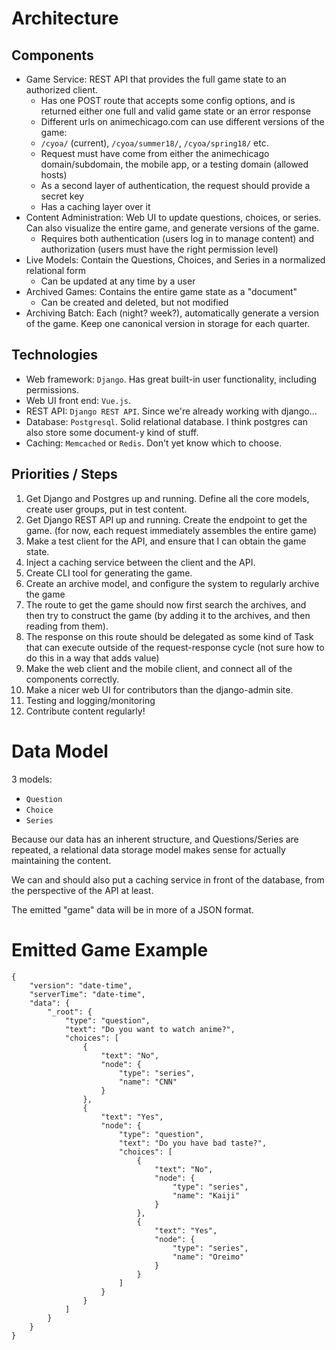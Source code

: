 # Architecture

## Components

- Game Service: REST API that provides the full game state to an authorized client.
    - Has one POST route that accepts some config options, and is returned either one full and valid game state or an error response
    - Different urls on animechicago.com can use different versions of the game:
    - `/cyoa/` (current), `/cyoa/summer18/`, `/cyoa/spring18/` etc.
    - Request must have come from either the animechicago domain/subdomain, the mobile app, or a testing domain (allowed hosts)
    - As a second layer of authentication, the request should provide a secret key
    - Has a caching layer over it
- Content Administration: Web UI to update questions, choices, or series. Can also visualize the entire game, and generate versions of the game.
    - Requires both authentication (users log in to manage content) and authorization (users must have the right permission level)
- Live Models: Contain the Questions, Choices, and Series in a normalized relational form
    - Can be updated at any time by a user
- Archived Games: Contains the entire game state as a "document"
    - Can be created and deleted, but not modified
- Archiving Batch: Each (night? week?), automatically generate a version of the game. Keep one canonical version in storage for each quarter.

## Technologies

- Web framework: `Django`. Has great built-in user functionality, including permissions.
- Web UI front end: `Vue.js`.
- REST API: `Django REST API`. Since we're already working with django...
- Database: `Postgresql`. Solid relational database. I think postgres can also store some document-y kind of stuff.
- Caching: `Memcached` or `Redis`. Don't yet know which to choose.

## Priorities / Steps

1. Get Django and Postgres up and running. Define all the core models, create user groups, put in test content.
2. Get Django REST API up and running. Create the endpoint to get the game. (for now, each request immediately assembles the entire game)
3. Make a test client for the API, and ensure that I can obtain the game state.
4. Inject a caching service between the client and the API.
5. Create CLI tool for generating the game.
6. Create an archive model, and configure the system to regularly archive the game
7. The route to get the game should now first search the archives, and then try to construct the game (by adding it to the archives, and then reading from them).
8. The response on this route should be delegated as some kind of Task that can execute outside of the request-response cycle (not sure how to do this in a way that adds value)
9. Make the web client and the mobile client, and connect all of the components correctly.
10. Make a nicer web UI for contributors than the django-admin site.
11. Testing and logging/monitoring
12. Contribute content regularly!

# Data Model

3 models:
- `Question`
- `Choice`
- `Series`

Because our data has an inherent structure, and Questions/Series are repeated, a relational data storage model makes sense for actually maintaining the content.

We can and should also put a caching service in front of the database, from the perspective of the API at least.

The emitted "game" data will be in more of a JSON format.

# Emitted Game Example

```
{
    "version": "date-time",
    "serverTime": "date-time",
    "data": {
        "_root": {
            "type": "question",
            "text": "Do you want to watch anime?",
            "choices": [
                {
                    "text": "No",
                    "node": {
                        "type": "series",
                        "name": "CNN"
                    }
                },
                {
                    "text": "Yes",
                    "node": {
                        "type": "question",
                        "text": "Do you have bad taste?",
                        "choices": [
                            {
                                "text": "No",
                                "node": {
                                    "type": "series",
                                    "name": "Kaiji"
                                }
                            },
                            {
                                "text": "Yes",
                                "node": {
                                    "type": "series",
                                    "name": "Oreimo"
                                }
                            }
                        ]
                    }
                }
            ]
        }
    }
}
```